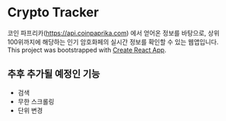 # Crypto Tracker

코인 파프리카(https://api.coinpaprika.com) 에서 얻어온 정보를 바탕으로, 상위 100위까지에 해당하는 인기 암호화페의 실시간 정보를 확인할 수 있는 웹앱입니다.
This project was bootstrapped with [Create React App](https://github.com/facebook/create-react-app).


## 추후 추가될 예정인 기능

- 검색
- 무한 스크롤링
- 단위 변경